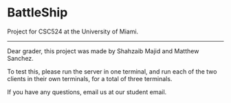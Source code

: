 BattleShip
==========

Project for CSC524 at the University of Miami.

---

Dear grader, this project was made by Shahzaib Majid and Matthew Sanchez.

To test this, please run the server in one terminal, and run each of the two
clients in their own terminals, for a total of three terminals.

If you have any questions, email us at our student email.

